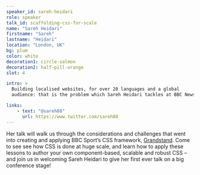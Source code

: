 ```yaml
---
speaker_id: sareh-heidari
role: speaker
talk_id: scaffolding-css-for-scale
name: "Sareh Heidari"
firstname: "Sareh"
lastname: "Heidari"
location: "London, UK"
bg: plum
color: white
decoration1: circle-salmon
decoration2: half-pill-orange
slot: 4

intro: >
  Building localised websites, for over 20 languages and a global
  audience: that is the problem which Sareh Heidari tackles at BBC News.

links:
    - text: "@sareh88"
      url: https://www.twitter.com/sareh88
---
```


Her talk will walk us through the considerations and challenges that
went into creating and applying BBC Sport’s CSS framework,
<a href="http://bbc.github.io/grandstand/" target="_blank">Grandstand</a>.
Come to see see how CSS is done at huge scale, and learn how to apply
these lessons to author your own component-based, scalable and robust
CSS – and join us in welcoming Sareh Heidari to give her first ever talk
on a big conference stage!

